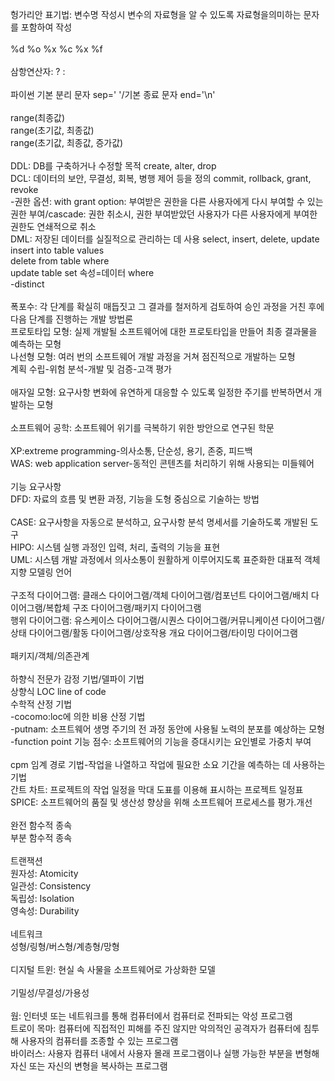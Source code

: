 헝가리안 표기법: 변수명 작성시 변수의 자료형을 알 수 있도록 자료형을의미하는 문자를 포함하여 작성 <br/>
<br/>
%d %o %x %c %x %f<br/>
<br/>
삼항연산자: ? :<br/>
<br/>
파이썬 기본 분리 문자 sep=' '/기본 종료 문자 end='\n'<br/>
<br/>
range(최종값)<br/>
range(초기값, 최종값)<br/>
range(초기값, 최종값, 증가값)<br/>
<br/>
DDL: DB를 구축하거나 수정할 목적 create, alter, drop<br/>
DCL: 데이터의 보안, 무결성, 회복, 병행 제어 등을 정의 commit, rollback, grant, revoke<br/>
-권한 옵션: with grant option: 부여받은 권한을 다른 사용자에게 다시 부여할 수 있는 권한 부여/cascade: 권한 취소시, 권한 부여받았던 사용자가 다른 사용자에게 부여한 권한도 연쇄적으로 취소<br/>
DML: 저장된 데이터를 실질적으로 관리하는 데 사용 select, insert, delete, update<br/>
insert into table values<br/>
delete from table where<br/>
update table set 속성=데이터 where<br/>
-distinct<br/>
<br/>
폭포수: 각 단계를 확실히 매듭짓고 그 결과를 철저하게 검토하여 승인 과정을 거친 후에 다음 단계를 진행하는 개발 방법론<br/>
프로토타입 모형: 실제 개발될 소프트웨어에 대한 프로토타입을 만들어 최종 결과물을 예측하는 모형<br/>
나선형 모형: 여러 번의 소프트웨어 개발 과정을 거쳐 점진적으로 개발하는 모형<br/>
계획 수립-위험 분석-개발 및 검증-고객 평가<br/>
<br/>
애자일 모형: 요구사항 변화에 유연하게 대응할 수 있도록 일정한 주기를 반복하면서 개발하는 모형<br/>
<br/>
소프트웨어 공학: 소프트웨어 위기를 극복하기 위한 방안으로 연구된 학문<br/>
<br/>
XP:extreme programming-의사소통, 단순성, 용기, 존중, 피드백<br/>
WAS: web application server-동적인 콘텐츠를 처리하기 위해 사용되는 미들웨어<br/>
<br/>
기능 요구사항<br/>
DFD: 자료의 흐름 및 변환 과정, 기능을 도형 중심으로 기술하는 방법<br/>
<br/>
CASE: 요구사항을 자동으로 분석하고, 요구사항 분석 명세서를 기술하도록 개발된 도구<br/>
HIPO: 시스템 실행 과정인 입력, 처리, 출력의 기능을 표현<br/>
UML: 시스템 개발 과정에서 의사소통이 원활하게 이루어지도록 표준화한 대표적 객체지향 모델링 언어<br/>
<br/>
구조적 다이어그램: 클래스 다이어그램/객체 다이어그램/컴포넌트 다이어그램/배치 다이어그램/복합체 구조 다이어그램/패키지 다이어그램<br/>
행위 다이어그램: 유스케이스 다이어그램/시퀀스 다이어그램/커뮤니케이션 다이어그램/상태 다이어그램/활동 다이어그램/상호작용 개요 다이어그램/타이밍 다이어그램<br/>
<br/>
패키지/객체/의존관계<br/>
<br/>
하향식 전문가 감정 기법/델파이 기법<br/>
상향식 LOC line of code<br/>
수학적 산정 기법 <br/>
-cocomo:loc에 의한 비용 산정 기법<br/>
-putnam: 소프트웨어 생명 주기의 전 과정 동안에 사용될 노력의 분포를 예상하는 모형<br/>
-function point 기능 점수: 소프트웨어의 기능을 증대시키는 요인별로 가중치 부여<br/>
<br/>
cpm 임계 경로 기법-작업을 나열하고 작업에 필요한 소요 기간을 예측하는 데 사용하는 기법<br/>
간트 차트: 프로젝트의 작업 일정을 막대 도표를 이용해 표시하는 프로젝트 일정표<br/>
SPICE: 소프트웨어의 품질 및 생산성 향상을 위해 소프트웨어 프로세스를 평가.개선<br/>
<br/>
완전 함수적 종속<br/>
부분 함수적 종속<br/>
<br/>
트랜잭션 <br/>
원자성: Atomicity<br/>
일관성: Consistency<br/>
독립성: Isolation<br/>
영속성: Durability<br/>
<br/>
네트워크<br/>
성형/링형/버스형/계층형/망형<br/>
<br/>
디지털 트윈: 현실 속 사물을 소프트웨어로 가상화한 모델<br/>
<br/>
기밀성/무결성/가용성<br/>
<br/>
웜: 인터넷 또는 네트워크를 통해 컴퓨터에서 컴퓨터로 전파되는 악성 프로그램<br/>
트로이 목마: 컴퓨터에 직접적인 피해를 주진 않지만 악의적인 공격자가 컴퓨터에 침투해 사용자의 컴퓨터를 조종할 수 있는 프로그램<br/>
바이러스: 사용자 컴퓨터 내에서 사용자 몰래 프로그램이나 실행 가능한 부분을 변형해 자신 또는 자신의 변형을 복사하는 프로그램<br/>
